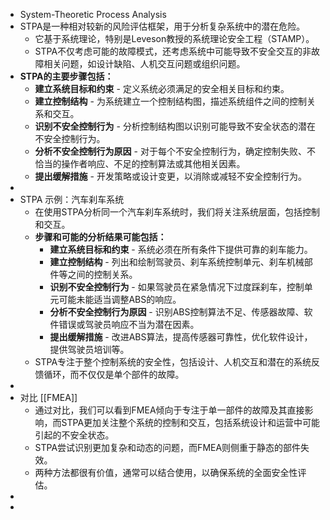 - System-Theoretic Process Analysis
- STPA是一种相对较新的风险评估框架，用于分析复杂系统中的潜在危险。
	- 它基于系统理论，特别是Leveson教授的系统理论安全工程（STAMP）。
	- STPA不仅考虑可能的故障模式，还考虑系统中可能导致不安全交互的非故障相关问题，如设计缺陷、人机交互问题或组织问题。
- **STPA的主要步骤包括：**
	- **建立系统目标和约束** - 定义系统必须满足的安全相关目标和约束。
	- **建立控制结构** - 为系统建立一个控制结构图，描述系统组件之间的控制关系和交互。
	- **识别不安全控制行为** - 分析控制结构图以识别可能导致不安全状态的潜在不安全控制行为。
	- **分析不安全控制行为原因** - 对于每个不安全控制行为，确定控制失败、不恰当的操作者响应、不足的控制算法或其他相关因素。
	- **提出缓解措施** - 开发策略或设计变更，以消除或减轻不安全控制行为。
-
- STPA 示例：汽车刹车系统
	- 在使用STPA分析同一个汽车刹车系统时，我们将关注系统层面，包括控制和交互。
	- **步骤和可能的分析结果可能包括：**
		- **建立系统目标和约束** - 系统必须在所有条件下提供可靠的刹车能力。
		- **建立控制结构** - 列出和绘制驾驶员、刹车系统控制单元、刹车机械部件等之间的控制关系。
		- **识别不安全控制行为** - 如果驾驶员在紧急情况下过度踩刹车，控制单元可能未能适当调整ABS的响应。
		- **分析不安全控制行为原因** - 识别ABS控制算法不足、传感器故障、软件错误或驾驶员响应不当为潜在因素。
		- **提出缓解措施** - 改进ABS算法，提高传感器可靠性，优化软件设计，提供驾驶员培训等。
	- STPA专注于整个控制系统的安全性，包括设计、人机交互和潜在的系统反馈循环，而不仅仅是单个部件的故障。
-
- 对比 [[FMEA]]
	- 通过对比，我们可以看到FMEA倾向于专注于单一部件的故障及其直接影响，而STPA更加关注整个系统的控制和交互，包括系统设计和运营中可能引起的不安全状态。
	- STPA尝试识别更加复杂和动态的问题，而FMEA则侧重于静态的部件失效。
	- 两种方法都很有价值，通常可以结合使用，以确保系统的全面安全性评估。
-
-